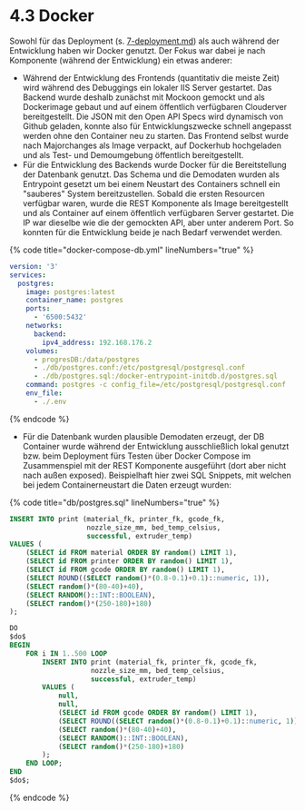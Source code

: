 # 4.3 Docker

Sowohl für das Deployment (s. [7-deployment.md](../7-deployment.md "mention")) als auch während der Entwicklung haben wir Docker genutzt. Der Fokus war dabei je nach Komponente (während der Entwicklung) ein etwas anderer:

* Während der Entwicklung des Frontends (quantitativ die meiste Zeit) wird während des Debuggings ein lokaler IIS Server gestartet. Das Backend wurde deshalb zunächst mit Mockoon gemockt und als Dockerimage gebaut und auf einem öffentlich verfügbaren Clouderver bereitgestellt. Die JSON mit den Open API Specs wird dynamisch von Github geladen, konnte also für Entwicklungszwecke schnell angepasst werden ohne den Container neu zu starten. Das Frontend selbst wurde nach Majorchanges als Image verpackt, auf Dockerhub hochgeladen und als Test- und Demoumgebung öffentlich bereitgestellt.
* Für die Entwicklung des Backends wurde Docker für die Bereitstellung der Datenbank genutzt. Das Schema und die Demodaten wurden als Entrypoint gesetzt um bei einem Neustart des Containers schnell ein "sauberes" System bereitzustellen. Sobald die ersten Resourcen verfügbar waren, wurde die REST Komponente als Image bereitgestellt und als Container auf einem öffentlich verfügbaren Server gestartet. Die IP war dieselbe wie die der gemockten API, aber unter anderem Port. So konnten für die Entwicklung beide je nach Bedarf verwendet werden.

{% code title="docker-compose-db.yml" lineNumbers="true" %}
```yaml
version: '3'
services:
  postgres:
    image: postgres:latest
    container_name: postgres
    ports:
      - '6500:5432'
    networks:
      backend:
        ipv4_address: 192.168.176.2
    volumes:
      - progresDB:/data/postgres
      - ./db/postgres.conf:/etc/postgresql/postgresql.conf
      - ./db/postgres.sql:/docker-entrypoint-initdb.d/postgres.sql
    command: postgres -c config_file=/etc/postgresql/postgresql.conf
    env_file:
      - ./.env
```
{% endcode %}

* Für die Datenbank wurden plausible Demodaten erzeugt, der DB Container wurde während der Entwicklung ausschließlich lokal genutzt bzw. beim Deployment fürs Testen über Docker Compose im Zusammenspiel mit der REST Komponente ausgeführt (dort aber nicht nach außen exposed). Beispielhaft hier zwei SQL Snippets, mit welchen bei jedem Containerneustart die Daten erzeugt wurden:

{% code title="db/postgres.sql" lineNumbers="true" %}
```sql
INSERT INTO print (material_fk, printer_fk, gcode_fk, 
                   nozzle_size_mm, bed_temp_celsius, 
                   successful, extruder_temp)
VALUES (
    (SELECT id FROM material ORDER BY random() LIMIT 1),
    (SELECT id FROM printer ORDER BY random() LIMIT 1),
    (SELECT id FROM gcode ORDER BY random() LIMIT 1),
    (SELECT ROUND((SELECT random()*(0.8-0.1)+0.1)::numeric, 1)),
    (SELECT random()*(80-40)+40),
    (SELECT RANDOM()::INT::BOOLEAN),
    (SELECT random()*(250-180)+180)
);

DO
$do$
BEGIN
    FOR i IN 1..500 LOOP
        INSERT INTO print (material_fk, printer_fk, gcode_fk, 
                    nozzle_size_mm, bed_temp_celsius, 
                    successful, extruder_temp)
        VALUES (
            null,
            null,
            (SELECT id FROM gcode ORDER BY random() LIMIT 1),
            (SELECT ROUND((SELECT random()*(0.8-0.1)+0.1)::numeric, 1)),
            (SELECT random()*(80-40)+40),
            (SELECT RANDOM()::INT::BOOLEAN),
            (SELECT random()*(250-180)+180)
        );
    END LOOP;
END
$do$;
```
{% endcode %}
